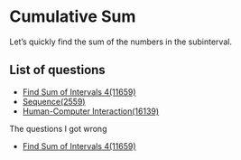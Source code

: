 Cumulative Sum
================
Let’s quickly find the sum of the numbers in the subinterval.

List of questions
----------------

- [Find Sum of Intervals 4(11659)](https://github.com/yoru4890/coding_test/blob/main/baekjoon/cumulative_sum/11659.md)
- [Sequence(2559)](https://github.com/yoru4890/coding_test/blob/main/baekjoon/cumulative_sum/2559.md)
- [Human-Computer Interaction(16139)](https://github.com/yoru4890/coding_test/blob/main/baekjoon/cumulative_sum/16139.md)

The questions I got wrong

- [Find Sum of Intervals 4(11659)](https://github.com/yoru4890/coding_test/blob/main/baekjoon/cumulative_sum/11659.md)
